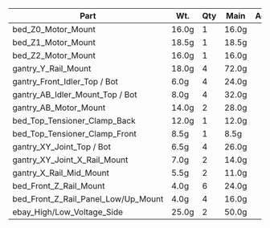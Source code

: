
| Part                                | Wt.    | Qty | Main   | Accent |
|-------------------------------------|--------|-----|--------|--------|
| bed_Z0_Motor_Mount                  | 16.0g  | 1   | 16.0g  |        |
| bed_Z1_Motor_Mount                  | 18.5g  | 1   | 18.5g  |        |
| bed_Z2_Motor_Mount                  | 16.0g  | 1   | 16.0g  |        |
| gantry_Y_Rail_Mount                 | 18.0g  | 4   | 72.0g  |        |
| gantry_Front_Idler_Top / Bot        |  6.0g  | 4   | 24.0g  |        |
| gantry_AB_Idler_Mount_Top / Bot     |  8.0g  | 4   | 32.0g  |        |
| gantry_AB_Motor_Mount               | 14.0g  | 2   | 28.0g  |        |
| bed_Top_Tensioner_Clamp_Back        | 12.0g  | 1   | 12.0g  |        |
| bed_Top_Tensioner_Clamp_Front       |  8.5g  | 1   |  8.5g  |        |
| gantry_XY_Joint_Top / Bot           |  6.5g  | 4   | 26.0g  |        |
| gantry_XY_Joint_X_Rail_Mount        |  7.0g  | 2   | 14.0g  |        |
| gantry_X_Rail_Mid_Mount             |  5.5g  | 2   | 11.0g  |        |
| bed_Front_Z_Rail_Mount              |  4.0g  | 6   | 24.0g  |        |
| bed_Front_Z_Rail_Panel_Low/Up_Mount |  4.0g  | 4   | 16.0g  |        |
| ebay_High/Low_Voltage_Side          | 25.0g  | 2   | 50.0g  |        |

